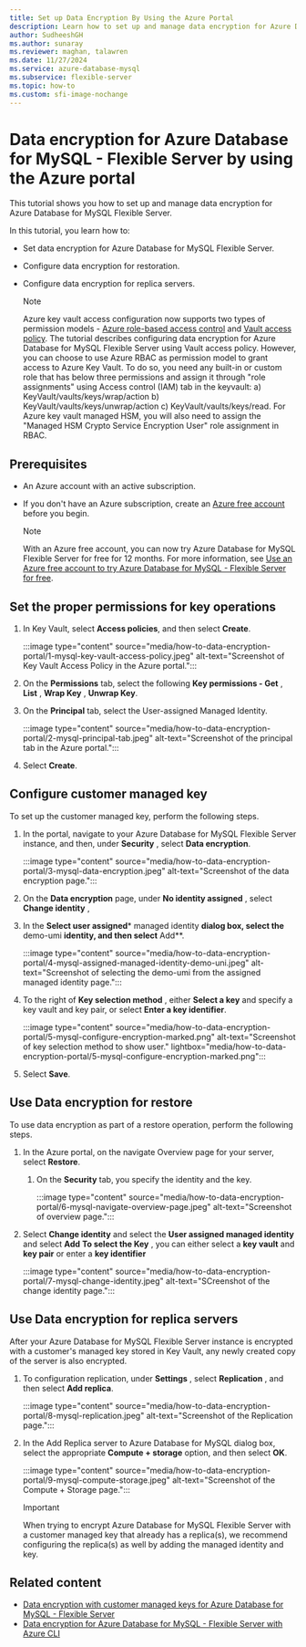 ```yaml
---
title: Set up Data Encryption By Using the Azure Portal
description: Learn how to set up and manage data encryption for Azure Database for MySQL - Flexible Server by using the Azure portal.
author: SudheeshGH
ms.author: sunaray
ms.reviewer: maghan, talawren
ms.date: 11/27/2024
ms.service: azure-database-mysql
ms.subservice: flexible-server
ms.topic: how-to
ms.custom: sfi-image-nochange
---
```


# Data encryption for Azure Database for MySQL - Flexible Server by using the Azure portal

This tutorial shows you how to set up and manage data encryption for Azure Database for MySQL Flexible Server.

In this tutorial, you learn how to:

- Set data encryption for Azure Database for MySQL Flexible Server.
- Configure data encryption for restoration.
- Configure data encryption for replica servers.

  > [!NOTE]  
  > Azure key vault access configuration now supports two types of permission models - [Azure role-based access control](/azure/role-based-access-control/overview) and [Vault access policy](/azure/key-vault/general/assign-access-policy). The tutorial describes configuring data encryption for Azure Database for MySQL Flexible Server using Vault access policy. However, you can choose to use Azure RBAC as permission model to grant access to Azure Key Vault. To do so, you need any built-in or custom role that has below three permissions and assign it through "role assignments" using Access control (IAM) tab in the keyvault: a) KeyVault/vaults/keys/wrap/action b) KeyVault/vaults/keys/unwrap/action c) KeyVault/vaults/keys/read. For Azure key vault managed HSM, you will also need to assign the "Managed HSM Crypto Service Encryption User" role assignment in RBAC.

## Prerequisites

- An Azure account with an active subscription.
- If you don't have an Azure subscription, create an [Azure free account](https://azure.microsoft.com/free) before you begin.

    > [!NOTE]  
    > With an Azure free account, you can now try Azure Database for MySQL Flexible Server for free for 12 months. For more information, see [Use an Azure free account to try Azure Database for MySQL - Flexible Server for free](how-to-deploy-on-azure-free-account.md).

## Set the proper permissions for key operations

1. In Key Vault, select **Access policies**, and then select **Create**.

    :::image type="content" source="media/how-to-data-encryption-portal/1-mysql-key-vault-access-policy.jpeg" alt-text="Screenshot of Key Vault Access Policy in the Azure portal.":::

1. On the **Permissions** tab, select the following **Key permissions - Get** , **List** , **Wrap Key** , **Unwrap Key**.

1. On the **Principal** tab, select the User-assigned Managed Identity.

    :::image type="content" source="media/how-to-data-encryption-portal/2-mysql-principal-tab.jpeg" alt-text="Screenshot of the principal tab in the Azure portal.":::

1. Select **Create**.

## Configure customer managed key

To set up the customer managed key, perform the following steps.

1. In the portal, navigate to your Azure Database for MySQL Flexible Server instance, and then, under **Security** , select **Data encryption**.

    :::image type="content" source="media/how-to-data-encryption-portal/3-mysql-data-encryption.jpeg" alt-text="Screenshot of the data encryption page.":::

1. On the **Data encryption** page, under **No identity assigned** , select **Change identity** ,

1. In the **Select user assigned*** managed identity **dialog box, select the** demo-umi **identity, and then select** Add**.

    :::image type="content" source="media/how-to-data-encryption-portal/4-mysql-assigned-managed-identity-demo-uni.jpeg" alt-text="Screenshot of selecting the demo-umi from the assigned managed identity page.":::

1. To the right of **Key selection method** , either **Select a key** and specify a key vault and key pair, or select **Enter a key identifier**.

    :::image type="content" source="media/how-to-data-encryption-portal/5-mysql-configure-encryption-marked.png" alt-text="Screenshot of key selection method to show user." lightbox="media/how-to-data-encryption-portal/5-mysql-configure-encryption-marked.png":::

1. Select **Save**.

## Use Data encryption for restore

To use data encryption as part of a restore operation, perform the following steps.

1. In the Azure portal, on the navigate Overview page for your server, select **Restore**.
    1. On the **Security** tab, you specify the identity and the key.

        :::image type="content" source="media/how-to-data-encryption-portal/6-mysql-navigate-overview-page.jpeg" alt-text="Screenshot of overview page.":::

1. Select **Change identity** and select the **User assigned managed identity** and select **Add**
**To select the Key** , you can either select a **key vault** and **key pair** or enter a **key identifier**

    :::image type="content" source="media/how-to-data-encryption-portal/7-mysql-change-identity.jpeg" alt-text="SCreenshot of the change identity page.":::

## Use Data encryption for replica servers

After your Azure Database for MySQL Flexible Server instance is encrypted with a customer's managed key stored in Key Vault, any newly created copy of the server is also encrypted.

1. To configuration replication, under **Settings** , select **Replication** , and then select **Add replica**.

    :::image type="content" source="media/how-to-data-encryption-portal/8-mysql-replication.jpeg" alt-text="Screenshot of the Replication page.":::

1. In the Add Replica server to Azure Database for MySQL dialog box, select the appropriate **Compute + storage** option, and then select **OK**.

    :::image type="content" source="media/how-to-data-encryption-portal/9-mysql-compute-storage.jpeg" alt-text="Screenshot of the Compute + Storage page.":::

    > [!IMPORTANT]  
    > When trying to encrypt Azure Database for MySQL Flexible Server with a customer managed key that already has a replica(s), we recommend configuring the replica(s) as well by adding the managed identity and key.

## Related content

- [Data encryption with customer managed keys for Azure Database for MySQL - Flexible Server](concepts-customer-managed-key.md)
- [Data encryption for Azure Database for MySQL - Flexible Server with Azure CLI](how-to-data-encryption-cli.md)
